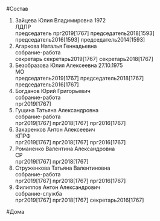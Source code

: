 #Состав  
1. Зайцева Юлия Владимировна 1972  
    ЛДПР  
    председатель прг2019[1767] председатель2018[1593] председатель2016[1593] председатель2014[1593]  
2. Агаркова Наталья Геннадьевна  
    собрание-работа  
    секретарь секретарь2019[1767] секретарь2018[1767]  
3. Безобразова Юлия Алексеевна 27.10.1975  
    МО  
    председатель2019[1767] председатель2018[1767] председатель2016[1767]  
4. Богданов Юрий Григорьевич  
    собрание-работа  
    прг2019[1767]  
5. Гущина Татьяна Александровна  
    собрание-работа  
    прг2019[1767] прг2018[1767] прг2016[1767]  
6. Захаренков Антон Алексеевич  
    КПРФ  
    прг2019[1767] прг2018[1767] прг2016[1767]  
7. Романенко Валентина Александровна  
    СР  
    прг2019[1767] прг2018[1767]  
8. Струженкова Татьяна Валентиновна  
    собрание-работа  
    прг2019[1767] прг2018[1767] прг2016[1767]  
9. Филиппов Антон Александрович  
    собрание-служба  
    прг2019[1767] прг2018[1767] секретарь2016[1767]  
  
#Дома  
